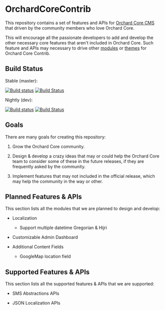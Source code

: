 # OrchardCoreContrib

This repository contains a set of features and APIs for [Orchard Core CMS](https://github.com/OrchardCMS/OrchardCore) that driven by the community members who love Orchard Core.

This will encourage all the passionate developers to add and develop the other necessary core features that aren't included in Orchard Core. Such feature and APIs may necessary to drive other [modules](https://github.com/OrchardCoreContrib/OrchardCoreContrib.Modules) or [themes](https://github.com/OrchardCoreContrib/OrchardCoreContrib.Themes) for Orchard Core Contrib.

## Build Status

Stable (master):

[![Build status](https://ci.appveyor.com/api/projects/status/ib7vg40ugv0rhs8i?svg=true)](https://ci.appveyor.com/project/hishamco/orchardcorecontrib) [![Build Status](https://travis-ci.org/OrchardCoreContrib/OrchardCoreContrib.svg?branch=master)](https://travis-ci.org/OrchardCoreContrib/OrchardCoreContrib)

Nightly (dev):

[![Build status](https://ci.appveyor.com/api/projects/status/ib7vg40ugv0rhs8i/branch/dev?svg=true)](https://ci.appveyor.com/project/hishamco/orchardcorecontrib/branch/dev) [![Build Status](https://travis-ci.org/OrchardCoreContrib/OrchardCoreContrib.svg?branch=dev)](https://travis-ci.org/OrchardCoreContrib/OrchardCoreContrib)

## Goals

There are many goals for creating this repository:

1. Grow the Orchard Core community.

2. Design & develop a crazy ideas that may or could help the Orchard Core team to consider some of these in the future releases, if they are frequently asked by the community.

3. Implement features that may not included in the official release, which may help the community in the way or other.

## Planned Features & APIs

This section lists all the modules that we are planned to design and develop:

- Localization

    - Support multiple datetime Gregorian & Hijri

- Customizable Admin Dashboard

- Additional Content Fields

    - GoogleMap location field

## Supported Features & APIs

This section lists all the supported features & APIs that we are supported:

- SMS Abstractions APIs

- JSON Localization APIs